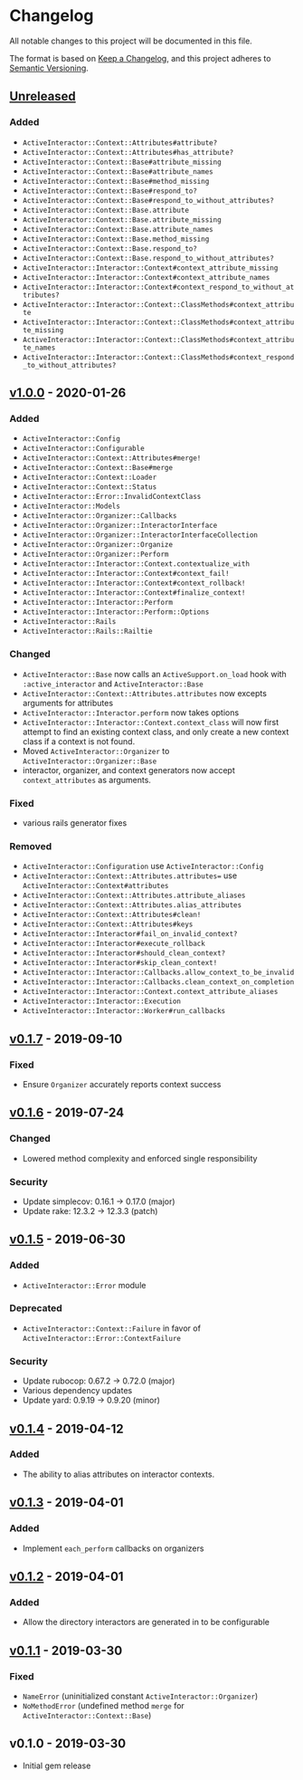 # Changelog

All notable changes to this project will be documented in this file.

The format is based on [Keep a Changelog],
and this project adheres to [Semantic Versioning].

## [Unreleased]

### Added

- `ActiveInteractor::Context::Attributes#attribute?`
- `ActiveInteractor::Context::Attributes#has_attribute?`
- `ActiveInteractor::Context::Base#attribute_missing`
- `ActiveInteractor::Context::Base#attribute_names`
- `ActiveInteractor::Context::Base#method_missing`
- `ActiveInteractor::Context::Base#respond_to?`
- `ActiveInteractor::Context::Base#respond_to_without_attributes?`
- `ActiveInteractor::Context::Base.attribute`
- `ActiveInteractor::Context::Base.attribute_missing`
- `ActiveInteractor::Context::Base.attribute_names`
- `ActiveInteractor::Context::Base.method_missing`
- `ActiveInteractor::Context::Base.respond_to?`
- `ActiveInteractor::Context::Base.respond_to_without_attributes?`
- `ActiveInteractor::Interactor::Context#context_attribute_missing`
- `ActiveInteractor::Interactor::Context#context_attribute_names`
- `ActiveInteractor::Interactor::Context#context_respond_to_without_attributes?`
- `ActiveInteractor::Interactor::Context::ClassMethods#context_attribute`
- `ActiveInteractor::Interactor::Context::ClassMethods#context_attribute_missing`
- `ActiveInteractor::Interactor::Context::ClassMethods#context_attribute_names`
- `ActiveInteractor::Interactor::Context::ClassMethods#context_respond_to_without_attributes?`

## [v1.0.0] - 2020-01-26

### Added

- `ActiveInteractor::Config`
- `ActiveInteractor::Configurable`
- `ActiveInteractor::Context::Attributes#merge!`
- `ActiveInteractor::Context::Base#merge`
- `ActiveInteractor::Context::Loader`
- `ActiveInteractor::Context::Status`
- `ActiveInteractor::Error::InvalidContextClass`
- `ActiveInteractor::Models`
- `ActiveInteractor::Organizer::Callbacks`
- `ActiveInteractor::Organizer::InteractorInterface`
- `ActiveInteractor::Organizer::InteractorInterfaceCollection`
- `ActiveInteractor::Organizer::Organize`
- `ActiveInteractor::Organizer::Perform`
- `ActiveInteractor::Interactor::Context.contextualize_with`
- `ActiveInteractor::Interactor::Context#context_fail!`
- `ActiveInteractor::Interactor::Context#context_rollback!`
- `ActiveInteractor::Interactor::Context#finalize_context!`
- `ActiveInteractor::Interactor::Perform`
- `ActiveInteractor::Interactor::Perform::Options`
- `ActiveInteractor::Rails`
- `ActiveInteractor::Rails::Railtie`

### Changed

- `ActiveInteractor::Base` now calls an `ActiveSupport.on_load` hook with `:active_interactor` and
  `ActiveInteractor::Base`
- `ActiveInteractor::Context::Attributes.attributes` now excepts arguments for attributes
- `ActiveInteractor::Interactor.perform` now takes options
- `ActiveInteractor::Interactor::Context.context_class` will now first attempt to find an
  existing context class, and only create a new context class if a context is not found.
- Moved `ActiveInteractor::Organizer` to `ActiveInteractor::Organizer::Base`
- interactor, organizer, and context generators now accept `context_attributes`
  as arguments.

### Fixed

- various rails generator fixes

### Removed

- `ActiveInteractor::Configuration` use `ActiveInteractor::Config`
- `ActiveInteractor::Context::Attributes.attributes=` use `ActiveInteractor::Context#attributes`
- `ActiveInteractor::Context::Attributes.attribute_aliases`
- `ActiveInteractor::Context::Attributes.alias_attributes`
- `ActiveInteractor::Context::Attributes#clean!`
- `ActiveInteractor::Context::Attributes#keys`
- `ActiveInteractor::Interactor#fail_on_invalid_context?`
- `ActiveInteractor::Interactor#execute_rollback`
- `ActiveInteractor::Interactor#should_clean_context?`
- `ActiveInteractor::Interactor#skip_clean_context!`
- `ActiveInteractor::Interactor::Callbacks.allow_context_to_be_invalid`
- `ActiveInteractor::Interactor::Callbacks.clean_context_on_completion`
- `ActiveInteractor::Interactor::Context.context_attribute_aliases`
- `ActiveInteractor::Interactor::Execution`
- `ActiveInteractor::Interactor::Worker#run_callbacks`

## [v0.1.7] - 2019-09-10

### Fixed

- Ensure `Organizer` accurately reports context success

## [v0.1.6] - 2019-07-24

### Changed

- Lowered method complexity and enforced single responsibility

### Security

- Update simplecov: 0.16.1 → 0.17.0 (major)
- Update rake: 12.3.2 → 12.3.3 (patch)

## [v0.1.5] - 2019-06-30

### Added

- `ActiveInteractor::Error` module

### Deprecated

- `ActiveInteractor::Context::Failure` in favor of `ActiveInteractor::Error::ContextFailure`

### Security

- Update rubocop: 0.67.2 → 0.72.0 (major)
- Various dependency updates
- Update yard: 0.9.19 → 0.9.20 (minor)

## [v0.1.4] - 2019-04-12

### Added

- The ability to alias attributes on interactor contexts.

## [v0.1.3] - 2019-04-01

### Added

- Implement `each_perform` callbacks on organizers

## [v0.1.2] - 2019-04-01

### Added

- Allow the directory interactors are generated in to be configurable

## [v0.1.1] - 2019-03-30

### Fixed

- `NameError` (uninitialized constant `ActiveInteractor::Organizer`)
- `NoMethodError` (undefined method `merge` for `ActiveInteractor::Context::Base`)

## v0.1.0 - 2019-03-30

- Initial gem release

[Keep a Changelog]: https://keepachangelog.com/en/1.0.0/
[Semantic Versioning]: https://semver.org/spec/v2.0.0.html

<!-- versions -->

[Unreleased]: https://github.com/aaronmallen/activeinteractor/compare/v1.0.0...HEAD
[v1.0.0]: https://github.com/aaronmallen/activeinteractor/compare/v0.1.7...v1.0.0
[v0.1.7]: https://github.com/aaronmallen/activeinteractor/compare/v0.1.6...v0.1.7
[v0.1.6]: https://github.com/aaronmallen/activeinteractor/compare/v0.1.5...v0.1.6
[v0.1.5]: https://github.com/aaronmallen/activeinteractor/compare/v0.1.4...v0.1.5
[v0.1.4]: https://github.com/aaronmallen/activeinteractor/compare/v0.1.3...v0.1.4
[v0.1.3]: https://github.com/aaronmallen/activeinteractor/compare/v0.1.2...v0.1.3
[v0.1.2]: https://github.com/aaronmallen/activeinteractor/compare/v0.1.1...v0.1.2
[v0.1.1]: https://github.com/aaronmallen/activeinteractor/compare/v0.1.0...v0.1.1
